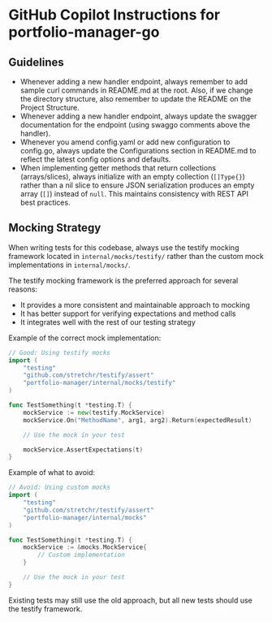 # GitHub Copilot Instructions for portfolio-manager-go

## Guidelines

- Whenever adding a new handler endpoint, always remember to add sample curl commands in README.md at the root. Also, if we change the directory structure, also remember to update the README on the Project Structure.
- Whenever adding a new handler endpoint, always update the swagger documentation for the endpoint (using swaggo comments above the handler).
- Whenever you amend config.yaml or add new configuration to config.go, always update the Configurations section in README.md to reflect the latest config options and defaults.
- When implementing getter methods that return collections (arrays/slices), always initialize with an empty collection (`[]Type{}`) rather than a nil slice to ensure JSON serialization produces an empty array (`[]`) instead of `null`. This maintains consistency with REST API best practices.

## Mocking Strategy

When writing tests for this codebase, always use the testify mocking framework located in `internal/mocks/testify/` rather than the custom mock implementations in `internal/mocks/`.

The testify mocking framework is the preferred approach for several reasons:

- It provides a more consistent and maintainable approach to mocking
- It has better support for verifying expectations and method calls
- It integrates well with the rest of our testing strategy

Example of the correct mock implementation:

```go
// Good: Using testify mocks
import (
    "testing"
    "github.com/stretchr/testify/assert"
    "portfolio-manager/internal/mocks/testify"
)

func TestSomething(t *testing.T) {
    mockService := new(testify.MockService)
    mockService.On("MethodName", arg1, arg2).Return(expectedResult)

    // Use the mock in your test

    mockService.AssertExpectations(t)
}
```

Example of what to avoid:

```go
// Avoid: Using custom mocks
import (
    "testing"
    "github.com/stretchr/testify/assert"
    "portfolio-manager/internal/mocks"
)

func TestSomething(t *testing.T) {
    mockService := &mocks.MockService{
        // Custom implementation
    }

    // Use the mock in your test
}
```

Existing tests may still use the old approach, but all new tests should use the testify framework.
